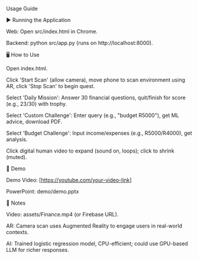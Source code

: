Usage Guide

▶️ Running the Application





Web: Open src/index.html in Chrome.



Backend: python src/app.py (runs on http://localhost:8000).

🖥️ How to Use





Open index.html.



Click 'Start Scan' (allow camera), move phone to scan environment using AR, click 'Stop Scan' to begin quest.



Select 'Daily Mission': Answer 30 financial questions, quit/finish for score (e.g., 23/30) with trophy.



Select 'Custom Challenge': Enter query (e.g., "budget R5000"), get ML advice, download PDF.



Select 'Budget Challenge': Input income/expenses (e.g., R5000/R4000), get analysis.



Click digital human video to expand (sound on, loops); click to shrink (muted).

🎥 Demo





Demo Video: [https://youtube.com/your-video-link]



PowerPoint: demo/demo.pptx

📌 Notes





Video: assets/Finance.mp4 (or Firebase URL).



AR: Camera scan uses Augmented Reality to engage users in real-world contexts.



AI: Trained logistic regression model, CPU-efficient; could use GPU-based LLM for richer responses.